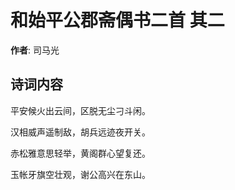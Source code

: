 # 和始平公郡斋偶书二首  其二

**作者**: 司马光

## 诗词内容

平安候火出云间，区脱无尘刁斗闲。

汉相威声遥制敌，胡兵远迹夜开关。

赤松雅意思轻举，黄阁群心望复还。

玉帐牙旗空壮观，谢公高兴在东山。

